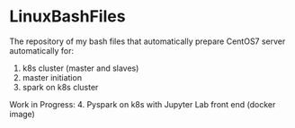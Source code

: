 # LinuxBashFiles
The repository of my bash files that automatically prepare CentOS7 server automatically for:
1. k8s cluster (master and slaves)
2. master initiation
3. spark on k8s cluster


Work in Progress:
4. Pyspark on k8s with Jupyter Lab front end (docker image)
